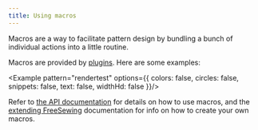 ```yaml
---
title: Using macros
---
```


Macros are a way to facilitate pattern design by bundling a bunch of individual actions
into a little routine.

Macros are provided by [plugins](/plugins/). Here are some examples:

<Example pattern="rendertest" options={{
  colors: false,
  circles: false,
  snippets: false,
  text: false,
  widthHd: false
}}/>

Refer to [the API documentation](/api/part#macro) for details on how to use macros,
and the [extending FreeSewing](/extend) documentation for info on how to create your
own macros.

